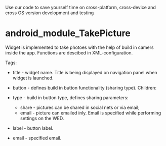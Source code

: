 Use our code to save yourself time on cross-platform, cross-device and cross OS version development and testing
# android_module_TakePicture
Widget is implemented to take photoes with the help of build in camers inside the app. Functions are descibed in XML-configuration.

Tags:

- title - widget name. Title is being displayed on navigation panel when widget is launched.
- button - defines build in button functionality (sharing type). Children:
 - type - build in button type, defines sharing parameters: 
   - share - pictures can be shared in social nets or via email;
    - email - picture can emailed inly. Email is specified while performing settings on the WED.
   
- label - button label.
- email - specified email.
